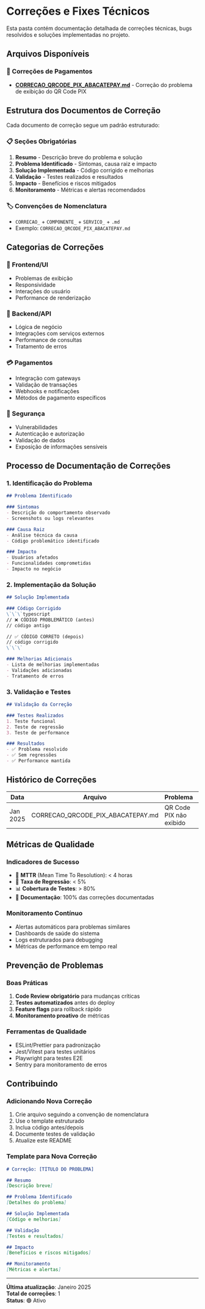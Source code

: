 # Correções e Fixes Técnicos

Esta pasta contém documentação detalhada de correções técnicas, bugs resolvidos e soluções implementadas no projeto.

## Arquivos Disponíveis

### 🔧 Correções de Pagamentos
- **[CORRECAO_QRCODE_PIX_ABACATEPAY.md](./CORRECAO_QRCODE_PIX_ABACATEPAY.md)** - Correção do problema de exibição do QR Code PIX

## Estrutura dos Documentos de Correção

Cada documento de correção segue um padrão estruturado:

### 📋 Seções Obrigatórias
1. **Resumo** - Descrição breve do problema e solução
2. **Problema Identificado** - Sintomas, causa raiz e impacto
3. **Solução Implementada** - Código corrigido e melhorias
4. **Validação** - Testes realizados e resultados
5. **Impacto** - Benefícios e riscos mitigados
6. **Monitoramento** - Métricas e alertas recomendados

### 🏷️ Convenções de Nomenclatura
- `CORRECAO_` + `COMPONENTE_` + `SERVICO_` + `.md`
- Exemplo: `CORRECAO_QRCODE_PIX_ABACATEPAY.md`

## Categorias de Correções

### 🎨 Frontend/UI
- Problemas de exibição
- Responsividade
- Interações do usuário
- Performance de renderização

### 🔧 Backend/API
- Lógica de negócio
- Integrações com serviços externos
- Performance de consultas
- Tratamento de erros

### 💳 Pagamentos
- Integração com gateways
- Validação de transações
- Webhooks e notificações
- Métodos de pagamento específicos

### 🔐 Segurança
- Vulnerabilidades
- Autenticação e autorização
- Validação de dados
- Exposição de informações sensíveis

## Processo de Documentação de Correções

### 1. Identificação do Problema
```markdown
## Problema Identificado

### Sintomas
- Descrição do comportamento observado
- Screenshots ou logs relevantes

### Causa Raiz
- Análise técnica da causa
- Código problemático identificado

### Impacto
- Usuários afetados
- Funcionalidades comprometidas
- Impacto no negócio
```

### 2. Implementação da Solução
```markdown
## Solução Implementada

### Código Corrigido
\`\`\`typescript
// ❌ CÓDIGO PROBLEMÁTICO (antes)
// código antigo

// ✅ CÓDIGO CORRETO (depois)
// código corrigido
\`\`\`

### Melhorias Adicionais
- Lista de melhorias implementadas
- Validações adicionadas
- Tratamento de erros
```

### 3. Validação e Testes
```markdown
## Validação da Correção

### Testes Realizados
1. Teste funcional
2. Teste de regressão
3. Teste de performance

### Resultados
- ✅ Problema resolvido
- ✅ Sem regressões
- ✅ Performance mantida
```

## Histórico de Correções

| Data | Arquivo | Problema | Status |
|------|---------|----------|--------|
| Jan 2025 | CORRECAO_QRCODE_PIX_ABACATEPAY.md | QR Code PIX não exibido | ✅ Resolvido |

## Métricas de Qualidade

### Indicadores de Sucesso
- 🎯 **MTTR** (Mean Time To Resolution): < 4 horas
- 🔄 **Taxa de Regressão**: < 5%
- 📊 **Cobertura de Testes**: > 80%
- 📝 **Documentação**: 100% das correções documentadas

### Monitoramento Contínuo
- Alertas automáticos para problemas similares
- Dashboards de saúde do sistema
- Logs estruturados para debugging
- Métricas de performance em tempo real

## Prevenção de Problemas

### Boas Práticas
1. **Code Review obrigatório** para mudanças críticas
2. **Testes automatizados** antes do deploy
3. **Feature flags** para rollback rápido
4. **Monitoramento proativo** de métricas

### Ferramentas de Qualidade
- ESLint/Prettier para padronização
- Jest/Vitest para testes unitários
- Playwright para testes E2E
- Sentry para monitoramento de erros

## Contribuindo

### Adicionando Nova Correção
1. Crie arquivo seguindo a convenção de nomenclatura
2. Use o template estruturado
3. Inclua código antes/depois
4. Documente testes de validação
5. Atualize este README

### Template para Nova Correção
```markdown
# Correção: [TÍTULO DO PROBLEMA]

## Resumo
[Descrição breve]

## Problema Identificado
[Detalhes do problema]

## Solução Implementada
[Código e melhorias]

## Validação
[Testes e resultados]

## Impacto
[Benefícios e riscos mitigados]

## Monitoramento
[Métricas e alertas]
```

---

**Última atualização**: Janeiro 2025  
**Total de correções**: 1  
**Status**: 🟢 Ativo